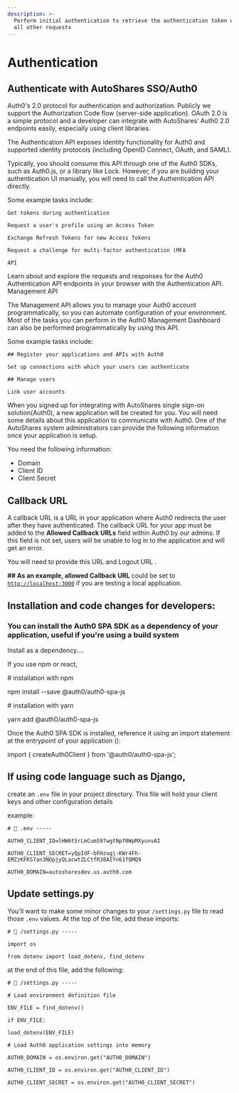 ```yaml
---
description: >-
  Perform initial authentication to retrieve the authentication token used in
  all other requests
---
```


# Authentication

## Authenticate with AutoShares SSO/Auth0

Auth0's 2.0 protocol for authentication and authorization. Publicly we support the Authorization Code flow (server-side application). OAuth 2.0 is a simple protocol and a developer can integrate with AutoShares’ Auth0 2.0 endpoints easily, especially using client libraries.

The Authentication API exposes identity functionality for Auth0 and supported identity protocols (including OpenID Connect, OAuth, and SAML).

Typically, you should consume this API through one of the Auth0 SDKs, such as Auth0.js, or a library like Lock. However, if you are building your authentication UI manually, you will need to call the Authentication API directly.

Some example tasks include:

```
Get tokens during authentication

Request a user's profile using an Access Token

Exchange Refresh Tokens for new Access Tokens

Request a challenge for multi-factor authentication (MFA

API
```

Learn about and explore the requests and responses for the Auth0 Authentication API endpoints in your browser with the Authentication API. Management API

The Management API allows you to manage your Auth0 account programmatically, so you can automate configuration of your environment. Most of the tasks you can perform in the Auth0 Management Dashboard can also be performed programmatically by using this API.

Some example tasks include:

```
## Register your applications and APIs with Auth0

Set up connections with which your users can authenticate

## Manage users

Link user accounts
```

When you signed up for integrating with AutoShares  single sign-on solution(Auth0), a new application will be created for you. You will need some details about this application to communicate with Auth0. One of the AutoShares system administrators can provide the following information once your application is setup.

You need the following information:

* Domain
* Client ID
* Client Secret

&#x20;

&#x20;

## Callback URL

A callback URL is a URL in your application where Auth0 redirects the user after they have authenticated. The callback URL for your app must be added to the **Allowed Callback URLs** field within Auth0 by our admins. If this field is not set, users will be unable to log in to the application and will get an error.

&#x20;

You will need to provide this URL and Logout URL .

**## As an example, allowed Callback URL** could be set to [`http://localhost:3000`](http://localhost:3000) if you are testing a local application.

&#x20;

## Installation and code changes for developers:

### You can install the Auth0 SPA SDK as a dependency of your application, useful if you're using a build system

Install as a dependency....

If you use npm or react,

\# installation with npm

npm install --save @auth0/auth0-spa-js

&#x20;

\# installation with yarn

yarn add @auth0/auth0-spa-js

&#x20;

Once the Auth0 SPA SDK is installed, reference it using an import statement at the entrypoint of your application ():

import { createAuth0Client } from '@auth0/auth0-spa-js';

&#x20;

## If using code language such as Django,

create an `.env` file in your project directory. This file will hold your client keys and other configuration details

example:

`# 📁 .env -----`

`AUTH0_CLIENT_ID=lHW6t5rLmCum597wgtNpf0WpMXyunvAI`

`AUTH0_CLIENT_SECRET=yQpIdF-bFHzugj-KWr4Fh-EMZzKFKS7an3NOpjyQLacwtZLCtfR38AIYn61fQMQ9`

`AUTH0_DOMAIN=autosharesdev.us.auth0.com`



## Update settings.py

You'll want to make some minor changes to your `/settings.py` file to read those `.env` values. At the top of the file, add these imports:

```
# 📁 /settings.py -----
```

```
import os
```

```
from dotenv import load_dotenv, find_dotenv
```

&#x20;

&#x20;

at the end of this file, add the following:

`# 📁 /settings.py -----`

&#x20;

`# Load environment definition file`

`ENV_FILE = find_dotenv()`

`if ENV_FILE:`

&#x20;   `load_dotenv(ENV_FILE)`

&#x20;

&#x20;

`# Load Auth0 application settings into memory`

`AUTH0_DOMAIN = os.environ.get("AUTH0_DOMAIN")`

`AUTH0_CLIENT_ID = os.environ.get("AUTH0_CLIENT_ID")`

`AUTH0_CLIENT_SECRET = os.environ.get("AUTH0_CLIENT_SECRET")`

&#x20;
